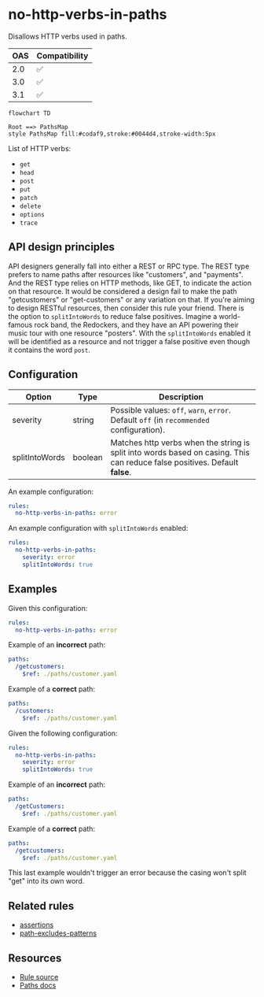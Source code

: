 # no-http-verbs-in-paths

Disallows HTTP verbs used in paths.

|OAS|Compatibility|
|---|---|
|2.0|✅|
|3.0|✅|
|3.1|✅|


```mermaid
flowchart TD

Root ==> PathsMap
style PathsMap fill:#codaf9,stroke:#0044d4,stroke-width:5px
```

List of HTTP verbs:
- `get`
- `head`
- `post`
- `put`
- `patch`
- `delete`
- `options`
- `trace`


## API design principles

API designers generally fall into either a REST or RPC type.
The REST type prefers to name paths after resources like "customers", and "payments".
And the REST type relies on HTTP methods, like GET, to indicate the action on that resource.
It would be considered a design fail to make the path "getcustomers" or "get-customers" or any variation on that.
If you're aiming to design RESTful resources, then consider this rule your friend.
There is the option to `splitIntoWords` to reduce false positives.
Imagine a world-famous rock band, the Redockers, and they have an API powering their music tour with one resource "posters".
With the `splitIntoWords` enabled it will be identified as a resource and not trigger a false positive even though it contains the word `post`.

## Configuration

|Option|Type|Description|
|---|---|---|
|severity|string|Possible values: `off`, `warn`, `error`. Default `off` (in `recommended` configuration). |
|splitIntoWords|boolean|Matches http verbs when the string is split into words based on casing. This can reduce false positives. Default **false**.|

An example configuration:

```yaml
rules:
  no-http-verbs-in-paths: error
```

An example configuration with `splitIntoWords` enabled:

```yaml
rules:
  no-http-verbs-in-paths:
    severity: error
    splitIntoWords: true
```

## Examples

Given this configuration:

```yaml
rules:
  no-http-verbs-in-paths: error
```

Example of an **incorrect** path:

```yaml Bad example
paths:
  /getcustomers:
    $ref: ./paths/customer.yaml
```


Example of a **correct** path:

```yaml Good example
paths:
  /customers:
    $ref: ./paths/customer.yaml
```


Given the following configuration:

```yaml
rules:
  no-http-verbs-in-paths:
    severity: error
    splitIntoWords: true
```

Example of an **incorrect** path:

```yaml Bad example
paths:
  /getCustomers:
    $ref: ./paths/customer.yaml
```

Example of a **correct** path:

```yaml Correct example
paths:
  /getcustomers:
    $ref: ./paths/customer.yaml
```

This last example wouldn't trigger an error because the casing won't split "get" into its own word.

## Related rules

- [assertions](./assertions.md)
- [path-excludes-patterns](./path-excludes-patterns.md)

## Resources

- [Rule source](https://github.com/Redocly/redocly-cli/blob/master/packages/core/src/rules/common/no-http-verbs-in-paths.ts)
- [Paths docs](https://redocly.com/docs/openapi-visual-reference/paths/)

